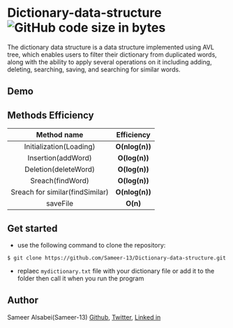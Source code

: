 # Dictionary-data-structure ![GitHub code size in bytes](https://img.shields.io/github/languages/code-size/Sameer-13/Dictionary-data-structure)
The dictionary data structure is a data structure implemented using AVL tree, which enables users to filter their dictionary from duplicated words, along with the ability to apply several operations on it including adding, deleting, searching, saving, and searching for similar words.

## Demo


## Methods Efficiency
| Method name | Efficiency |
|     :---:      |     :---:      |
| Initialization(Loading)   | **O(nlog(n))**     |
| Insertion(addWord)   | **O(log(n))**     |
| Deletion(deleteWord)   | **O(log(n))**     |
| Sreach(findWord)   | **O(log(n))**     |
| Sreach for similar(findSimilar)   | **O(nlog(n))**     |
| saveFile   | **O(n)**     |

## Get started
- use the following command to clone the repository:

```$ git clone https://github.com/Sameer-13/Dictionary-data-structure.git```
- replaec ```mydictionary.txt``` file with your dictionary file or add it to the folder then call it when you run the program

## Author
Sameer Alsabei(Sameer-13) [Github](https://github.com/Sameer-13), [Twitter](https://mobile.twitter.com/Sameer_Alsabei), [Linked in](https://www.linkedin.com/in/sameer-alsabea-610291239/)
